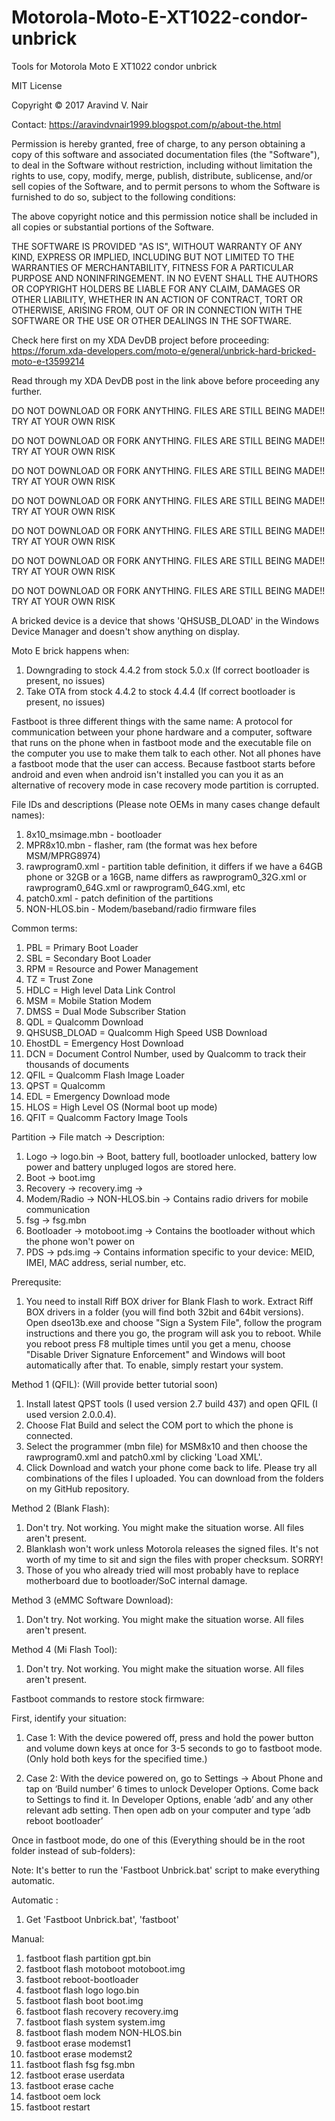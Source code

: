 # Motorola-Moto-E-XT1022-condor-unbrick
Tools for Motorola Moto E XT1022 condor unbrick

MIT License

Copyright © 2017 Aravind V. Nair

Contact: https://aravindvnair1999.blogspot.com/p/about-the.html

Permission is hereby granted, free of charge, to any person obtaining a copy
of this software and associated documentation files (the "Software"), to deal
in the Software without restriction, including without limitation the rights
to use, copy, modify, merge, publish, distribute, sublicense, and/or sell
copies of the Software, and to permit persons to whom the Software is
furnished to do so, subject to the following conditions:

The above copyright notice and this permission notice shall be included in all
copies or substantial portions of the Software.

THE SOFTWARE IS PROVIDED "AS IS", WITHOUT WARRANTY OF ANY KIND, EXPRESS OR
IMPLIED, INCLUDING BUT NOT LIMITED TO THE WARRANTIES OF MERCHANTABILITY,
FITNESS FOR A PARTICULAR PURPOSE AND NONINFRINGEMENT. IN NO EVENT SHALL THE
AUTHORS OR COPYRIGHT HOLDERS BE LIABLE FOR ANY CLAIM, DAMAGES OR OTHER
LIABILITY, WHETHER IN AN ACTION OF CONTRACT, TORT OR OTHERWISE, ARISING FROM,
OUT OF OR IN CONNECTION WITH THE SOFTWARE OR THE USE OR OTHER DEALINGS IN THE
SOFTWARE.

Check here first on my XDA DevDB project before proceeding: https://forum.xda-developers.com/moto-e/general/unbrick-hard-bricked-moto-e-t3599214

Read through my XDA DevDB post in the link above before proceeding any further.


DO NOT DOWNLOAD OR FORK ANYTHING. FILES ARE STILL BEING MADE!! TRY AT YOUR OWN RISK


DO NOT DOWNLOAD OR FORK ANYTHING. FILES ARE STILL BEING MADE!! TRY AT YOUR OWN RISK


DO NOT DOWNLOAD OR FORK ANYTHING. FILES ARE STILL BEING MADE!! TRY AT YOUR OWN RISK


DO NOT DOWNLOAD OR FORK ANYTHING. FILES ARE STILL BEING MADE!! TRY AT YOUR OWN RISK


DO NOT DOWNLOAD OR FORK ANYTHING. FILES ARE STILL BEING MADE!! TRY AT YOUR OWN RISK


DO NOT DOWNLOAD OR FORK ANYTHING. FILES ARE STILL BEING MADE!! TRY AT YOUR OWN RISK


DO NOT DOWNLOAD OR FORK ANYTHING. FILES ARE STILL BEING MADE!! TRY AT YOUR OWN RISK



A bricked device is a device that shows 'QHSUSB_DLOAD' in the Windows Device Manager and doesn't show anything on display.

Moto E brick happens when:

1. Downgrading to stock 4.4.2 from stock 5.0.x (If correct bootloader is present, no issues)
2. Take OTA from stock 4.4.2 to stock 4.4.4 (If correct bootloader is present, no issues)

Fastboot is three different things with the same name: A protocol for communication between your phone hardware and a computer, software that runs on the phone when in fastboot mode and the executable file on the computer you use to make them talk to each other. Not all phones have a fastboot mode that the user can access. Because fastboot starts before android and even when android isn't installed you can you it as an alternative of recovery mode in case recovery mode partition is corrupted.

File IDs and descriptions (Please note OEMs in many cases change default names):

1. 8x10_msimage.mbn - bootloader
2. MPR8x10.mbn - flasher, ram (the format was hex before MSM/MPRG8974)
3. rawprogram0.xml - partition table definition, it differs if we have a 64GB phone or 32GB or a 16GB, name differs as rawprogram0_32G.xml or rawprogram0_64G.xml or rawprogram0_64G.xml, etc
4. patch0.xml - patch definition of the partitions
5. NON-HLOS.bin - Modem/baseband/radio firmware files

Common terms:

1. PBL = Primary Boot Loader
2. SBL = Secondary Boot Loader
3. RPM = Resource and Power Management
4. TZ = Trust Zone
5. HDLC = High level Data Link Control
6. MSM = Mobile Station Modem
7. DMSS = Dual Mode Subscriber Station
8. QDL = Qualcomm Download
9. QHSUSB_DLOAD = Qualcomm High Speed USB Download
10. EhostDL = Emergency Host Download
11. DCN = Document Control Number, used by Qualcomm to track their thousands of documents
12. QFIL = Qualcomm Flash Image Loader
13. QPST = Qualcomm
14. EDL = Emergency Download mode
15. HLOS = High Level OS (Normal boot up mode)
16. QFIT = Qualcomm Factory Image Tools

Partition -> File match -> Description:

1. Logo -> logo.bin -> Boot, battery full, bootloader unlocked, battery low power and battery unpluged logos are stored here.
2. Boot -> boot.img
3. Recovery -> recovery.img ->
4. Modem/Radio -> NON-HLOS.bin -> Contains radio drivers for mobile communication
5. fsg -> fsg.mbn
6. Bootloader -> motoboot.img -> Contains the bootloader without which the phone won't power on
7. PDS -> pds.img -> Contains information specific to your device: MEID, IMEI, MAC address, serial number, etc.

Prerequsite:

1. You need to install Riff BOX driver for Blank Flash to work. Extract Riff BOX drivers in a folder (you will find both 32bit and 64bit versions). Open dseo13b.exe and choose "Sign a System File", follow the program instructions and there you go, the program will ask you to reboot. While you reboot press F8 multiple times until you get a menu, choose "Disable Driver Signature Enforcement" and Windows will boot automatically after that. To enable, simply restart your system.

Method 1 (QFIL): (Will provide better tutorial soon)

1. Install latest QPST tools (I used version 2.7 build 437) and open QFIL (I used version 2.0.0.4).
2. Choose Flat Build and select the COM port to which the phone is connected.
3. Select the programmer (mbn file) for MSM8x10 and then choose the rawprogram0.xml and patch0.xml by clicking 'Load XML'.
4. Click Download and watch your phone come back to life. Please try all combinations of the files I uploaded. You can download from the folders on my GitHub repository.

Method 2 (Blank Flash):

1. Don't try. Not working. You might make the situation worse. All files aren't present.
2. Blanklash won't work unless Motorola releases the signed files. It's not worth of my time to sit and sign the files with proper checksum. SORRY!
3. Those of you who already tried will most probably have to replace motherboard due to bootloader/SoC internal damage.

Method 3 (eMMC Software Download):

1. Don't try. Not working. You might make the situation worse. All files aren't present.

Method 4 (Mi Flash Tool):

1. Don't try. Not working. You might make the situation worse. All files aren't present.

Fastboot commands to restore stock firmware:

First, identify your situation:

1. Case 1: With the device powered off, press and hold the power button and volume down keys at once for 3-5 seconds to go to fastboot mode. (Only hold both keys for the specified time.)

2. Case 2: With the device powered on, go to Settings -> About Phone and tap on ‘Build number’ 6 times to unlock Developer Options. Come back to Settings to find it. In Developer Options, enable ‘adb’ and any other relevant adb setting. Then open adb on your computer and type ‘adb reboot bootloader’

Once in fastboot mode, do one of this (Everything should be in the root folder instead of sub-folders):

Note: It's better to run the 'Fastboot Unbrick.bat' script to make everything automatic.

Automatic :

1. Get 'Fastboot Unbrick.bat', 'fastboot'

Manual:

1.	fastboot flash partition gpt.bin 
2.	fastboot flash motoboot motoboot.img
3.	fastboot reboot-bootloader
4.	fastboot flash logo logo.bin
5.	fastboot flash boot boot.img
6.	fastboot flash recovery recovery.img
7.	fastboot flash system system.img
8.	fastboot flash modem NON-HLOS.bin
9.	fastboot erase modemst1 
10.	fastboot erase modemst2 
11.	fastboot flash fsg fsg.mbn
12.	fastboot erase userdata
13.	fastboot erase cache
14.	fastboot oem lock
15.	fastboot restart

